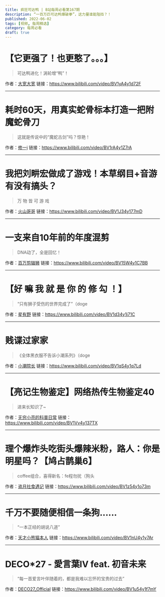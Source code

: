 ```yaml
---
title: 疯狂可达鸭 | B站每周必看第167期
description: “一百万匹可达鸭爆破拳”，这力量谁能阻挡？！
published: 2022-06-02
tags: [视频, 每周精选]
category: 每周必看
draft: true
---
```


# 【它更强了！也更憨了。。。】
> 可达鸭进化！涡轮增“鸭”！

作者：[大宽大宽](https://space.bilibili.com/13407784)
链接：https://www.bilibili.com/video/BV1yA4y1d72F

---

# 耗时60天，用真实蛇骨标本打造一把附魔蛇骨刀
> 这就是传说中的“魔蛇古剑”吗？惊艳！

作者：[修一j](https://space.bilibili.com/9030440)
链接：https://www.bilibili.com/video/BV1rA4y1Z7rA

---

# 我把刘畊宏做成了游戏！本草纲目+音游有没有搞头？
> 万 物 皆 可 游 戏

作者：[火山哥哥](https://space.bilibili.com/137429365)
链接：https://www.bilibili.com/video/BV1J34y177mD

---

# 一支来自10年前的年度混剪
> DNA动了，全是回忆！

作者：[百万剪辑狮](https://space.bilibili.com/335692980)
链接：https://www.bilibili.com/video/BV15W4y1C7BB

---

# 【好 嘛   我 就 是 你 的 修 勾 ！】
> “只有狮子受伤的世界完成了”（doge

作者：[星有野](https://space.bilibili.com/627888730)
链接：https://www.bilibili.com/video/BV1d34y1j71C

---

# 贱谍过家家
> 《全体黑衣服不告诉小潮系列》（doge

作者：[小潮院长](https://space.bilibili.com/5970160)
链接：https://www.bilibili.com/video/BV1qS4y1q7Ld

---

# 【亮记生物鉴定】网络热传生物鉴定40
> 进来长知识了~

作者：[无穷小亮的科普日常](https://space.bilibili.com/14804670)
链接：https://www.bilibili.com/video/BV1Vv4y137TX

---

# 理个爆炸头吃街头爆辣米粉，路人：你是明星吗？【鸠占鹊巢6】
> coffee组合，喜得新名：fe程勿扰（狗头

作者：[盗月社食遇记](https://space.bilibili.com/99157282)
链接：https://www.bilibili.com/video/BV1z54y1o73m

---

# 千万不要随便相信一条狗......
> “一本正经的胡说八道”

作者：[天才小熊猫本人](https://space.bilibili.com/11688464)
链接：https://www.bilibili.com/video/BV1nU4y1y7Ar

---

# DECO*27 - 愛言葉Ⅳ feat. 初音未来
> “每一首爱言叶伴随着的，都是我难以忘怀的宝贵的过去”

作者：[DECO27_Official](https://space.bilibili.com/177291194)
链接：https://www.bilibili.com/video/BV1u54y1f7mY


